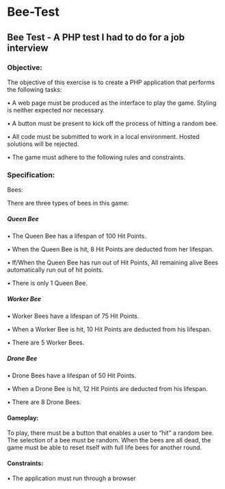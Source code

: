 # Bee-Test
Bee Test - A PHP test I had to do for a job interview
----
### Objective:
The objective of this exercise is to create a PHP application that performs the following tasks:

• A web page must be produced as the interface to play the game. Styling is neither expected nor necessary.

• A button must be present to kick off the process of hitting a random bee.

• All code must be submitted to work in a local environment. Hosted solutions will be rejected.

• The game must adhere to the following rules and constraints.


### Specification:

Bees:

There are three types of bees in this game:

##### Queen Bee

• The Queen Bee has a lifespan of 100 Hit Points.

• When the Queen Bee is hit, 8 Hit Points are deducted from her lifespan.

• If/When the Queen Bee has run out of Hit Points, All remaining alive Bees automatically run out of hit points.

• There is only 1 Queen Bee.

##### Worker Bee

• Worker Bees have a lifespan of 75 Hit Points.

• When a Worker Bee is hit, 10 Hit Points are deducted from his lifespan.

• There are 5 Worker Bees.

##### Drone Bee

• Drone Bees have a lifespan of 50 Hit Points.

• When a Drone Bee is hit, 12 Hit Points are deducted from his lifespan.

• There are 8 Drone Bees.

#### Gameplay:

To play, there must be a button that enables a user to “hit” a random bee. The selection of a bee must be random. When
the bees are all dead, the game must be able to reset itself with full life bees for another round.

#### Constraints:

• The application must run through a browser

